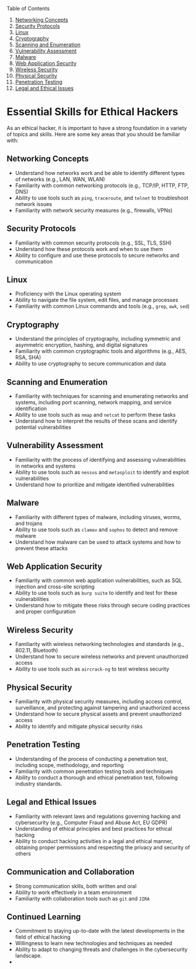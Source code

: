 Table of Contents
1. [Networking Concepts](#networking-concepts)
2. [Security Protocols](#security-protocols)
3. [Linux](#linux)
4. [Cryptography](#cryptography)
5. [Scanning and Enumeration](#scanning-and-enumeration)
6. [Vulnerability Assessment](#vulnerability-assessment)
7. [Malware](#malware)
8. [Web Application Security](#web-application-security)
9. [Wireless Security](#wireless-security)
10. [Physical Security](#physical-security)
11. [Penetration Testing](#penetration-testing)
12. [Legal and Ethical Issues](#legal-and-ethical-issues)

# Essential Skills for Ethical Hackers

As an ethical hacker, it is important to have a strong foundation in a variety of topics and skills. Here are some key areas that you should be familiar with:

## Networking Concepts

- Understand how networks work and be able to identify different types of networks (e.g., LAN, WAN, WLAN)
- Familiarity with common networking protocols (e.g., TCP/IP, HTTP, FTP, DNS)
- Ability to use tools such as `ping`, `traceroute`, and `telnet` to troubleshoot network issues
- Familiarity with network security measures (e.g., firewalls, VPNs)

## Security Protocols

- Familiarity with common security protocols (e.g., SSL, TLS, SSH)
- Understand how these protocols work and when to use them
- Ability to configure and use these protocols to secure networks and communication

## Linux

- Proficiency with the Linux operating system
- Ability to navigate the file system, edit files, and manage processes
- Familiarity with common Linux commands and tools (e.g., `grep`, `awk`, `sed`)

## Cryptography

- Understand the principles of cryptography, including symmetric and asymmetric encryption, hashing, and digital signatures
- Familiarity with common cryptographic tools and algorithms (e.g., AES, RSA, SHA)
- Ability to use cryptography to secure communication and data

## Scanning and Enumeration

- Familiarity with techniques for scanning and enumerating networks and systems, including port scanning, network mapping, and service identification
- Ability to use tools such as `nmap` and `netcat` to perform these tasks
- Understand how to interpret the results of these scans and identify potential vulnerabilities

## Vulnerability Assessment

- Familiarity with the process of identifying and assessing vulnerabilities in networks and systems
- Ability to use tools such as `nessus` and `metasploit` to identify and exploit vulnerabilities
- Understand how to prioritize and mitigate identified vulnerabilities

## Malware

- Familiarity with different types of malware, including viruses, worms, and trojans
- Ability to use tools such as `clamav` and `sophos` to detect and remove malware
- Understand how malware can be used to attack systems and how to prevent these attacks

## Web Application Security

- Familiarity with common web application vulnerabilities, such as SQL injection and cross-site scripting
- Ability to use tools such as `burp suite` to identify and test for these vulnerabilities
- Understand how to mitigate these risks through secure coding practices and proper configuration

## Wireless Security

- Familiarity with wireless networking technologies and standards (e.g., 802.11, Bluetooth)
- Understand how to secure wireless networks and prevent unauthorized access
- Ability to use tools such as `aircrack-ng` to test wireless security

## Physical Security

- Familiarity with physical security measures, including access control, surveillance, and protecting against tampering and unauthorized access
- Understand how to secure physical assets and prevent unauthorized access
- Ability to identify and mitigate physical security risks

## Penetration Testing

- Understanding of the process of conducting a penetration test, including scope, methodology, and reporting
- Familiarity with common penetration testing tools and techniques
- Ability to conduct a thorough and ethical penetration test, following industry standards.

## Legal and Ethical Issues

- Familiarity with relevant laws and regulations governing hacking and cybersecurity (e.g., Computer Fraud and Abuse Act, EU GDPR)
- Understanding of ethical principles and best practices for ethical hacking
- Ability to conduct hacking activities in a legal and ethical manner, obtaining proper permissions and respecting the privacy and security of others

## Communication and Collaboration

- Strong communication skills, both written and oral
- Ability to work effectively in a team environment
- Familiarity with collaboration tools such as `git` and `JIRA`

## Continued Learning

- Commitment to staying up-to-date with the latest developments in the field of ethical hacking
- Willingness to learn new technologies and techniques as needed
- Ability to adapt to changing threats and challenges in the cybersecurity landscape.
-
